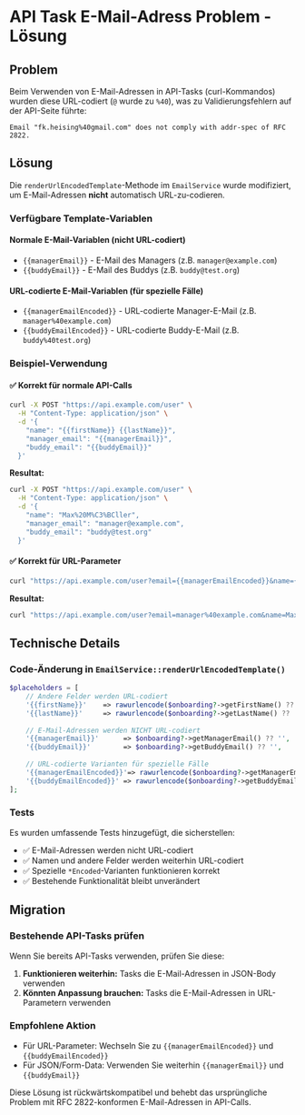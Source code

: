 # API Task E-Mail-Adress Problem - Lösung

## Problem

Beim Verwenden von E-Mail-Adressen in API-Tasks (curl-Kommandos) wurden diese URL-codiert (`@` wurde zu `%40`), was zu Validierungsfehlern auf der API-Seite führte:

```
Email "fk.heising%40gmail.com" does not comply with addr-spec of RFC 2822.
```

## Lösung

Die `renderUrlEncodedTemplate`-Methode im `EmailService` wurde modifiziert, um E-Mail-Adressen **nicht** automatisch URL-zu-codieren.

### Verfügbare Template-Variablen

#### Normale E-Mail-Variablen (nicht URL-codiert)
- `{{managerEmail}}` - E-Mail des Managers (z.B. `manager@example.com`)
- `{{buddyEmail}}` - E-Mail des Buddys (z.B. `buddy@test.org`)

#### URL-codierte E-Mail-Variablen (für spezielle Fälle)
- `{{managerEmailEncoded}}` - URL-codierte Manager-E-Mail (z.B. `manager%40example.com`)
- `{{buddyEmailEncoded}}` - URL-codierte Buddy-E-Mail (z.B. `buddy%40test.org`)

### Beispiel-Verwendung

#### ✅ Korrekt für normale API-Calls
```bash
curl -X POST "https://api.example.com/user" \
  -H "Content-Type: application/json" \
  -d '{
    "name": "{{firstName}} {{lastName}}",
    "manager_email": "{{managerEmail}}",
    "buddy_email": "{{buddyEmail}}"
  }'
```

**Resultat:**
```bash
curl -X POST "https://api.example.com/user" \
  -H "Content-Type: application/json" \
  -d '{
    "name": "Max%20M%C3%BCller",
    "manager_email": "manager@example.com",
    "buddy_email": "buddy@test.org"
  }'
```

#### ✅ Korrekt für URL-Parameter
```bash
curl "https://api.example.com/user?email={{managerEmailEncoded}}&name={{firstName}}"
```

**Resultat:**
```bash
curl "https://api.example.com/user?email=manager%40example.com&name=Max%20M%C3%BCller"
```

## Technische Details

### Code-Änderung in `EmailService::renderUrlEncodedTemplate()`

```php
$placeholders = [
    // Andere Felder werden URL-codiert
    '{{firstName}}'    => rawurlencode($onboarding?->getFirstName() ?? ''),
    '{{lastName}}'     => rawurlencode($onboarding?->getLastName() ?? ''),
    
    // E-Mail-Adressen werden NICHT URL-codiert
    '{{managerEmail}}'      => $onboarding?->getManagerEmail() ?? '',
    '{{buddyEmail}}'        => $onboarding?->getBuddyEmail() ?? '',
    
    // URL-codierte Varianten für spezielle Fälle
    '{{managerEmailEncoded}}'=> rawurlencode($onboarding?->getManagerEmail() ?? ''),
    '{{buddyEmailEncoded}}' => rawurlencode($onboarding?->getBuddyEmail() ?? ''),
];
```

### Tests

Es wurden umfassende Tests hinzugefügt, die sicherstellen:
- ✅ E-Mail-Adressen werden nicht URL-codiert
- ✅ Namen und andere Felder werden weiterhin URL-codiert  
- ✅ Spezielle `*Encoded`-Varianten funktionieren korrekt
- ✅ Bestehende Funktionalität bleibt unverändert

## Migration

### Bestehende API-Tasks prüfen
Wenn Sie bereits API-Tasks verwenden, prüfen Sie diese:

1. **Funktionieren weiterhin:** Tasks die E-Mail-Adressen in JSON-Body verwenden
2. **Könnten Anpassung brauchen:** Tasks die E-Mail-Adressen in URL-Parametern verwenden

### Empfohlene Aktion
- Für URL-Parameter: Wechseln Sie zu `{{managerEmailEncoded}}` und `{{buddyEmailEncoded}}`
- Für JSON/Form-Data: Verwenden Sie weiterhin `{{managerEmail}}` und `{{buddyEmail}}`

Diese Lösung ist rückwärtskompatibel und behebt das ursprüngliche Problem mit RFC 2822-konformen E-Mail-Adressen in API-Calls.
